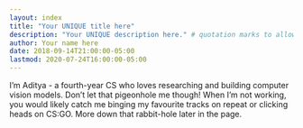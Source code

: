 ```yaml
---
layout: index
title: "Your UNIQUE title here"
description: "Your UNIQUE description here." # quotation marks to allow colons where used
author: Your name here
date: 2018-09-14T21:00:00-05:00
lastmod: 2020-07-24T16:00:00-05:00
---
```


I’m Aditya - a fourth-year CS who loves researching and building computer vision models. Don’t let that pigeonhole me though! When I’m not working, you would likely catch me binging my favourite tracks on repeat or clicking heads on CS:GO. More down that rabbit-hole later in the page.
